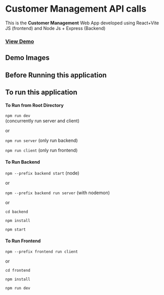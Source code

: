 # Customer Management API calls

This is the **Customer Management** Web App developed using React+Vite JS (frontend) and Node Js + Express (Backend)


### **[View Demo](https://mern-blog-app-zzot.onrender.com)**

## Demo Images


## Before Running  this application

## To run this application


#### To Run from Root Directory

`npm run dev` <br> (concurrently run server and client) <br>

or <br>

`npm run server`  (only run backend) <br>

`npm run client`  (only run frontend) <br>


#### To Run Backend
`npm --prefix backend start` (node) 

 or <br>
 
`npm --prefix backend run server` (with nodemon) 

 or <br>

`cd backend` <br>

`npm install` <br>

`npm start`

#### To Run Frontend

`npm --prefix frontend run client` <br>

or

`cd frontend` <br>

`npm install` <br>

`npm run dev`
